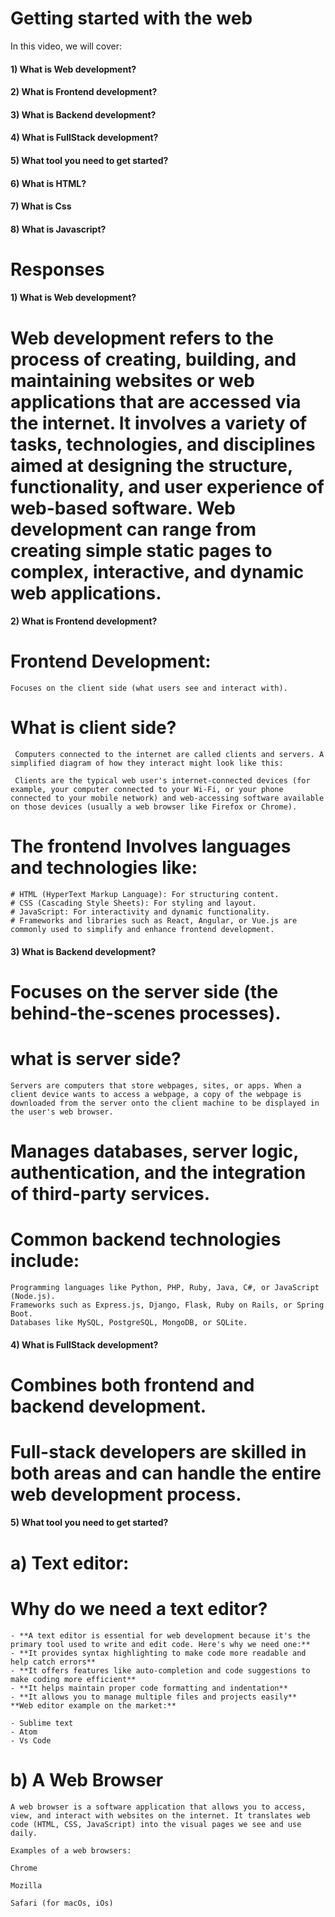 # Getting started with the web

In this video, we will cover:

#### 1) What is Web development?

#### 2) What is Frontend development?

#### 3) What is Backend development?

#### 4) What is FullStack development?

#### 5) What tool you need to get started?

#### 6) What is HTML?

#### 7) What is Css

#### 8) What is Javascript?

# Responses

#### 1) What is Web development?

# Web development refers to the process of creating, building, and maintaining websites or web applications that are accessed via the internet. It involves a variety of tasks, technologies, and disciplines aimed at designing the structure, functionality, and user experience of web-based software. Web development can range from creating simple static pages to complex, interactive, and dynamic web applications.

#### 2) What is Frontend development?

# Frontend Development:

    Focuses on the client side (what users see and interact with).

# What is client side?

     Computers connected to the internet are called clients and servers. A simplified diagram of how they interact might look like this:

     Clients are the typical web user's internet-connected devices (for example, your computer connected to your Wi-Fi, or your phone connected to your mobile network) and web-accessing software available on those devices (usually a web browser like Firefox or Chrome).

# The frontend Involves languages and technologies like:

    # HTML (HyperText Markup Language): For structuring content.
    # CSS (Cascading Style Sheets): For styling and layout.
    # JavaScript: For interactivity and dynamic functionality.
    # Frameworks and libraries such as React, Angular, or Vue.js are commonly used to simplify and enhance frontend development.

#### 3) What is Backend development?

# Focuses on the server side (the behind-the-scenes processes).

# what is server side?

    Servers are computers that store webpages, sites, or apps. When a client device wants to access a webpage, a copy of the webpage is downloaded from the server onto the client machine to be displayed in the user's web browser.

# Manages databases, server logic, authentication, and the integration of third-party services.

# Common backend technologies include:

    Programming languages like Python, PHP, Ruby, Java, C#, or JavaScript (Node.js).
    Frameworks such as Express.js, Django, Flask, Ruby on Rails, or Spring Boot.
    Databases like MySQL, PostgreSQL, MongoDB, or SQLite.

#### 4) What is FullStack development?

# Combines both frontend and backend development.

# Full-stack developers are skilled in both areas and can handle the entire web development process.

#### 5) What tool you need to get started?

# a) Text editor:

# **Why do we need a text editor?**

    - **A text editor is essential for web development because it's the primary tool used to write and edit code. Here's why we need one:**
    - **It provides syntax highlighting to make code more readable and help catch errors**
    - **It offers features like auto-completion and code suggestions to make coding more efficient**
    - **It helps maintain proper code formatting and indentation**
    - **It allows you to manage multiple files and projects easily**
    **Web editor example on the market:**

    - Sublime text
    - Atom
    - Vs Code

# b) A Web Browser

    A web browser is a software application that allows you to access, view, and interact with websites on the internet. It translates web code (HTML, CSS, JavaScript) into the visual pages we see and use daily.

    Examples of a web browsers:

    Chrome

    Mozilla

    Safari (for macOs, iOs)
